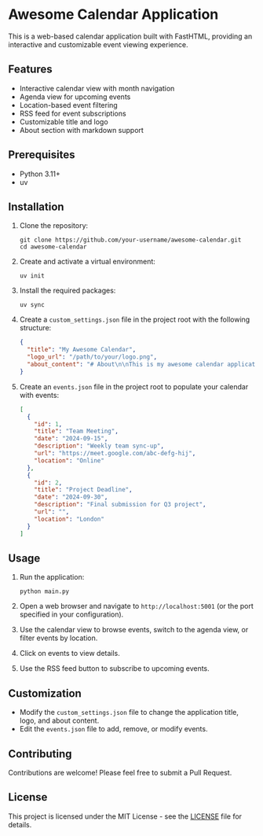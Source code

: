 # Awesome Calendar Application

This is a web-based calendar application built with FastHTML, providing an interactive and customizable event viewing experience.

## Features

- Interactive calendar view with month navigation
- Agenda view for upcoming events
- Location-based event filtering
- RSS feed for event subscriptions
- Customizable title and logo
- About section with markdown support

## Prerequisites

- Python 3.11+
- uv

## Installation

1. Clone the repository:
   ```
   git clone https://github.com/your-username/awesome-calendar.git
   cd awesome-calendar
   ```

2. Create and activate a virtual environment:
   ```
   uv init
   ```

3. Install the required packages:
   ```
   uv sync
   ```

4. Create a `custom_settings.json` file in the project root with the following structure:
   ```json
   {
     "title": "My Awesome Calendar",
     "logo_url": "/path/to/your/logo.png",
     "about_content": "# About\n\nThis is my awesome calendar application."
   }
   ```

5. Create an `events.json` file in the project root to populate your calendar with events:
   ```json
   [
     {
       "id": 1,
       "title": "Team Meeting",
       "date": "2024-09-15",
       "description": "Weekly team sync-up",
       "url": "https://meet.google.com/abc-defg-hij",
       "location": "Online"
     },
     {
       "id": 2,
       "title": "Project Deadline",
       "date": "2024-09-30",
       "description": "Final submission for Q3 project",
       "url": "",
       "location": "London"
     }
   ]
   ```

## Usage

1. Run the application:
   ```
   python main.py
   ```

2. Open a web browser and navigate to `http://localhost:5001` (or the port specified in your configuration).

3. Use the calendar view to browse events, switch to the agenda view, or filter events by location.

4. Click on events to view details.

5. Use the RSS feed button to subscribe to upcoming events.

## Customization

- Modify the `custom_settings.json` file to change the application title, logo, and about content.
- Edit the `events.json` file to add, remove, or modify events.

## Contributing

Contributions are welcome! Please feel free to submit a Pull Request.

## License

This project is licensed under the MIT License - see the [LICENSE](LICENSE) file for details.